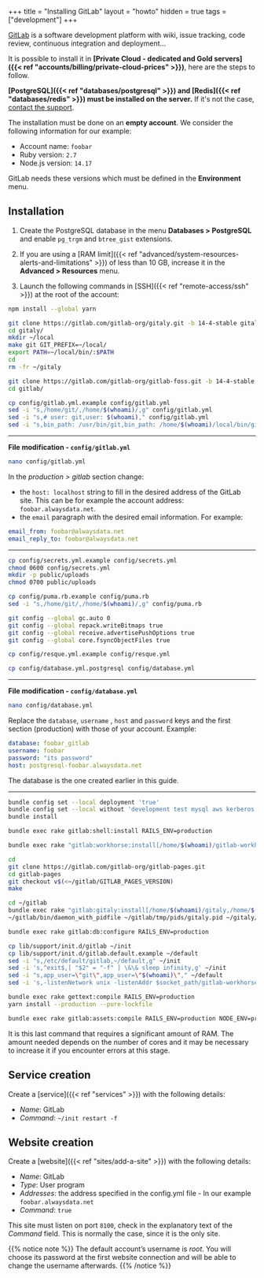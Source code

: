 +++
title = "Installing GitLab"
layout = "howto"
hidden = true
tags = ["development"]
+++

[GitLab](https://about.gitlab.com/) is a software development platform with wiki, issue tracking, code review, continuous integration and deployment...

It is possible to install it in **[Private Cloud - dedicated and Gold servers]({{< ref "accounts/billing/private-cloud-prices" >}})**, here are the steps to follow.

**[PostgreSQL]({{< ref "databases/postgresql" >}}) and [Redis]({{< ref "databases/redis" >}}) must be installed on the server.** If it's not the case, [contact the support](https://admin.alwaysdata.com/support/add).

The installation must be done on an **empty account**. We consider the following information for our example:

- Account name: `foobar`
- Ruby version: `2.7`
- Node.js version: `14.17`

GitLab needs these versions which must be defined in the **Environment** menu.

## Installation

1. Create the PostgreSQL database in the menu **Databases > PostgreSQL** and enable `pg_trgm` and `btree_gist` extensions.

2. If you are using a [RAM limit]({{< ref "advanced/system-resources-alerts-and-limitations" >}}) of less than 10 GB, increase it in the **Advanced > Resources** menu.

3. Launch the following commands in [SSH]({{< ref "remote-access/ssh" >}}) at the root of the account:

```sh
npm install --global yarn

git clone https://gitlab.com/gitlab-org/gitaly.git -b 14-4-stable gitaly
cd gitaly/
mkdir ~/local
make git GIT_PREFIX=~/local/
export PATH=~/local/bin/:$PATH
cd
rm -fr ~/gitaly

git clone https://gitlab.com/gitlab-org/gitlab-foss.git -b 14-4-stable gitlab
cd gitlab/

cp config/gitlab.yml.example config/gitlab.yml
sed -i "s,/home/git/,/home/$(whoami)/,g" config/gitlab.yml
sed -i "s,# user: git,user: $(whoami)," config/gitlab.yml
sed -i "s,bin_path: /usr/bin/git,bin_path: /home/$(whoami)/local/bin/git," config/gitlab.yml
```

---
**File modification - `config/gitlab.yml`**

```sh
nano config/gitlab.yml
```

In the *production > gitlab* section change:
- the `host: localhost` string to fill in the desired address of the GitLab site. This can be for example the account address: `foobar.alwaysdata.net`.
- the `email` paragraph with the desired email information. For example:

```yml
email_from: foobar@alwaysdata.net
email_reply_to: foobar@alwaysdata.net
```
---

```sh
cp config/secrets.yml.example config/secrets.yml
chmod 0600 config/secrets.yml
mkdir -p public/uploads
chmod 0700 public/uploads

cp config/puma.rb.example config/puma.rb
sed -i "s,/home/git/,/home/$(whoami)/,g" config/puma.rb

git config --global gc.auto 0
git config --global repack.writeBitmaps true
git config --global receive.advertisePushOptions true
git config --global core.fsyncObjectFiles true

cp config/resque.yml.example config/resque.yml

cp config/database.yml.postgresql config/database.yml
```

---
**File modification - `config/database.yml`**

```sh
nano config/database.yml
```
Replace the `database`, `username` , `host` and `password` keys and the first section (production) with those of your account. Example:

```yml
database: foobar_gitlab
username: foobar
password: "its password"
host: postgresql-foobar.alwaysdata.net
```

The database is the one created earlier in this guide.

---

```sh
bundle config set --local deployment 'true'
bundle config set --local without 'development test mysql aws kerberos'
bundle install

bundle exec rake gitlab:shell:install RAILS_ENV=production

bundle exec rake "gitlab:workhorse:install[/home/$(whoami)/gitlab-workhorse]" RAILS_ENV=production

cd
git clone https://gitlab.com/gitlab-org/gitlab-pages.git
cd gitlab-pages
git checkout v$(<~/gitlab/GITLAB_PAGES_VERSION)
make

cd ~/gitlab
bundle exec rake "gitlab:gitaly:install[/home/$(whoami)/gitaly,/home/$(whoami)/repositories]" RAILS_ENV=production
~/gitlab/bin/daemon_with_pidfile ~/gitlab/tmp/pids/gitaly.pid ~/gitaly/_build/bin/gitaly ~/gitaly/config.toml >> ~/gitlab/log/gitaly.log 2>&1 &

bundle exec rake gitlab:db:configure RAILS_ENV=production

cp lib/support/init.d/gitlab ~/init
cp lib/support/init.d/gitlab.default.example ~/default
sed -i "s,/etc/default/gitlab,~/default,g" ~/init
sed -i 's,^exit$,[ "$2" = "-f" ] \&\& sleep infinity,g' ~/init
sed -i "s,app_user=\"git\",app_user=\"$(whoami)\"," ~/default
sed -i 's,-listenNetwork unix -listenAddr $socket_path/gitlab-workhorse.socket,-listenNetwork tcp -listenAddr [::]:8100,' ~/default

bundle exec rake gettext:compile RAILS_ENV=production
yarn install --production --pure-lockfile

bundle exec rake gitlab:assets:compile RAILS_ENV=production NODE_ENV=production
```

It is this last command that requires a significant amount of RAM. The amount needed depends on the number of cores and it may be necessary to increase it if you encounter errors at this stage.

## Service creation

Create a [service]({{< ref "services" >}}) with the following details:

  * *Name*: GitLab
  * *Command*: `~/init restart -f`

## Website creation

Create a [website]({{< ref "sites/add-a-site" >}}) with the following details:

  * *Name*: GitLab
  * *Type*: User program
  * *Addresses*: the address specified in the config.yml file - In our example `foobar.alwaysdata.net`
  * *Command*: `true`
  
This site must listen on port `8100`, check in the explanatory text of the *Command* field. This is normally the case, since it is the only site.

{{% notice note %}}
The default account’s username is *root*. You will choose its password at the first website connection and will be able to change the username afterwards.
{{% /notice %}}
